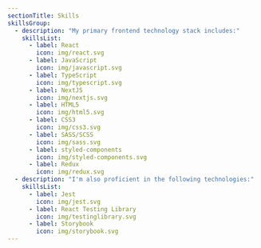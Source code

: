 ```yaml
---
sectionTitle: Skills
skillsGroup:
  - description: "My primary frontend technology stack includes:"
    skillsList:
      - label: React
        icon: img/react.svg
      - label: JavaScript
        icon: img/javascript.svg
      - label: TypeScript
        icon: img/typescript.svg
      - label: NextJS
        icon: img/nextjs.svg
      - label: HTML5
        icon: img/html5.svg
      - label: CSS3
        icon: img/css3.svg
      - label: SASS/SCSS
        icon: img/sass.svg
      - label: styled-components
        icon: img/styled-components.svg
      - label: Redux
        icon: img/redux.svg
  - description: "I'm also proficient in the following technologies:"
    skillsList:
      - label: Jest
        icon: img/jest.svg
      - label: React Testing Library
        icon: img/testinglibrary.svg
      - label: Storybook
        icon: img/storybook.svg
---
```


